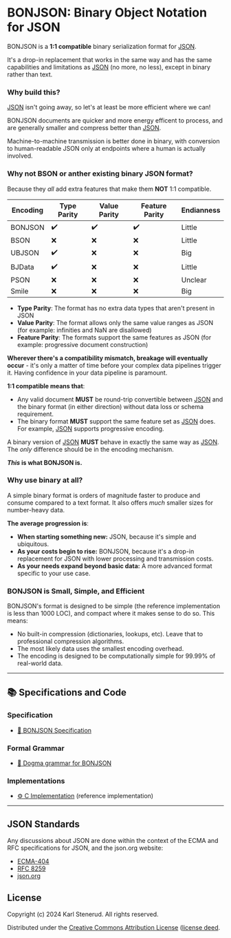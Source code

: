 BONJSON: Binary Object Notation for JSON
========================================

BONJSON is a **1:1 compatible** binary serialization format for [JSON](#json-standards).

It's a drop-in replacement that works in the same way and has the same capabilities and limitations as [JSON](#json-standards) (no more, no less), except in binary rather than text.


### Why build this?

[JSON](#json-standards) isn't going away, so let's at least be more efficient where we can!

BONJSON documents are quicker and more energy efficent to process, and are generally smaller and compress better than [JSON](#json-standards).

Machine-to-machine transmission is better done in binary, with conversion to human-readable JSON only at endpoints where a human is actually involved.


### Why not BSON or anther existing binary JSON format?

Because they _all_ add extra features that make them **NOT** 1:1 compatible.

| Encoding | Type Parity | Value Parity | Feature Parity | Endianness |
| -------- | ----------- | ------------ | -------------- | ---------- |
| BONJSON  |      ✔️      |      ✔️       |        ✔️       |   Little   |
| BSON     |      ❌     |      ❌      |        ❌      |   Little   |
| UBJSON   |      ✔️      |      ❌      |        ❌      |   Big      |
| BJData   |      ✔️      |      ❌      |        ❌      |   Little   |
| PSON     |      ❌     |      ❌      |        ❌      |   Unclear  |
| Smile    |      ❌     |      ❌      |        ❌      |   Big      |

* **Type Parity**: The format has no extra data types that aren't present in JSON
* **Value Parity**: The format allows only the same value ranges as JSON (for example: infinities and NaN are disallowed)
* **Feature Parity**: The formats support the same features as JSON (for example: progressive document construction)

**Wherever there's a compatibility mismatch, breakage will eventually occur** - it's only a matter of time before your complex data pipelines trigger it. Having confidence in your data pipeline is paramount.

**1:1 compatible means that**:

 * Any valid document **MUST** be round-trip convertible between [JSON](#json-standards) and the binary format (in either direction) without data loss or schema requirement.
 * The binary format **MUST** support the same feature set as [JSON](#json-standards) does. For example, [JSON](#json-standards) supports progressive encoding.

A binary version of [JSON](#json-standards) **MUST** behave in exactly the same way as [JSON](#json-standards). The _only_ difference should be in the encoding mechanism.

**_This_ is what BONJSON is.**


### Why use binary at all?

A simple binary format is orders of magnitude faster to produce and consume compared to a text format. It also offers _much_ smaller sizes for number-heavy data.

**The average progression is**:

 * **When starting something new:** JSON, because it's simple and ubiquitous.
 * **As your costs begin to rise:** BONJSON, because it's a drop-in replacement for JSON with lower processing and transmission costs.
 * **As your needs expand beyond basic data:** A more advanced format specific to your use case.


### BONJSON is Small, Simple, and Efficient

BONJSON's format is designed to be simple (the reference implementation is less than 1000 LOC), and compact where it makes sense to do so. This means:

* No built-in compression (dictionaries, lookups, etc). Leave that to professional compression algorithms.
* The most likely data uses the smallest encoding overhead.
* The encoding is designed to be computationally simple for 99.99% of real-world data.

-------------------------------------------------------------------------------

📚 Specifications and Code
--------------------------

### Specification

 * [📖 BONJSON Specification](bonjson.md)

### Formal Grammar

 * [🔡 Dogma grammar for BONJSON](bonjson.dogma)

### Implementations

 * [⚙️ C Implementation](https://github.com/kstenerud/ksbonjson) (reference implementation)

-------------------------------------------------------------------------------


JSON Standards
--------------

Any discussions about JSON are done within the context of the ECMA and RFC specifications for JSON, and the json.org website:

 * [ECMA-404](https://ecma-international.org/publications-and-standards/standards/ecma-404/)
 * [RFC 8259](https://www.rfc-editor.org/info/rfc8259)
 * [json.org](https://www.json.org)



License
-------

Copyright (c) 2024 Karl Stenerud. All rights reserved.

Distributed under the [Creative Commons Attribution License](https://creativecommons.org/licenses/by/4.0/legalcode) ([license deed](https://creativecommons.org/licenses/by/4.0).
